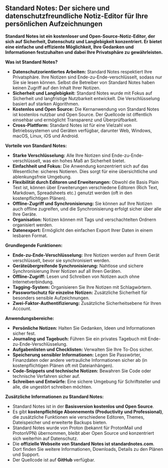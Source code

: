 ## Standard Notes: Der sichere und datenschutzfreundliche Notiz-Editor für Ihre persönlichen Aufzeichnungen

**Standard Notes ist ein kostenloser und Open-Source-Notiz-Editor, der sich auf Sicherheit, Datenschutz und Langlebigkeit konzentriert. Er bietet eine einfache und effiziente Möglichkeit, Ihre Gedanken und Informationen festzuhalten und dabei Ihre Privatsphäre zu gewährleisten.**

**Was ist Standard Notes?**

* **Datenschutzorientiertes Arbeiten:** Standard Notes respektiert Ihre Privatsphäre. Ihre Notizen sind Ende-zu-Ende-verschlüsselt, sodass nur Sie sie lesen können. Selbst die Betreiber von Standard Notes haben keinen Zugriff auf den Inhalt Ihrer Notizen.
* **Sicherheit und Langlebigkeit:** Standard Notes wurde mit Fokus auf Sicherheit und langfristige Nutzbarkeit entwickelt. Die Verschlüsselung basiert auf starken Algorithmen.
* **Kostenlos und Open Source:** Die Kernanwendung von Standard Notes ist kostenlos nutzbar und Open Source. Der Quellcode ist öffentlich einsehbar und ermöglicht Transparenz und Überprüfbarkeit.
* **Cross-Plattform:** Standard Notes ist für eine Vielzahl von Betriebssystemen und Geräten verfügbar, darunter Web, Windows, macOS, Linux, iOS und Android.

**Vorteile von Standard Notes:**

* **Starke Verschlüsselung:** Alle Ihre Notizen sind Ende-zu-Ende-verschlüsselt, was ein hohes Maß an Sicherheit bietet.
* **Einfachheit und Fokus:** Die Anwendung konzentriert sich auf das Wesentliche: sicheres Notieren. Dies sorgt für eine übersichtliche und ablenkungsfreie Umgebung.
* **Flexibilität durch Editoren und Erweiterungen:** Obwohl die Basis Plain Text ist, können über Erweiterungen verschiedene Editoren (Rich Text, Markdown, Spreadsheets etc.) genutzt werden (oft in den kostenpflichtigen Plänen).
* **Offline-Zugriff und Synchronisierung:** Sie können auf Ihre Notizen auch offline zugreifen, und die Synchronisierung erfolgt sicher über alle Ihre Geräte.
* **Organisation:** Notizen können mit Tags und verschachtelten Ordnern organisiert werden.
* **Datenexport:** Ermöglicht den einfachen Export Ihrer Daten in einem lesbaren Format.

**Grundlegende Funktionen:**

* **Ende-zu-Ende-Verschlüsselung:** Ihre Notizen werden auf Ihrem Gerät verschlüsselt, bevor sie synchronisiert werden.
* **Geräteübergreifende Synchronisierung:** Nahtlose und sichere Synchronisierung Ihrer Notizen auf all Ihren Geräten.
* **Offline-Zugriff:** Lesen und Schreiben von Notizen auch ohne Internetverbindung.
* **Tagging-System:** Organisieren Sie Ihre Notizen mit Schlagwörtern.
* **Passwortschutz für einzelne Notizen:** Zusätzliche Sicherheit für besonders sensible Aufzeichnungen.
* **Zwei-Faktor-Authentifizierung:** Zusätzliche Sicherheitsebene für Ihren Account.

**Anwendungsbereiche:**

* **Persönliche Notizen:** Halten Sie Gedanken, Ideen und Informationen sicher fest.
* **Journaling und Tagebuch:** Führen Sie ein privates Tagebuch mit Ende-zu-Ende-Verschlüsselung.
* **Aufgabenlisten und Checklisten:** Verwalten Sie Ihre To-Dos sicher.
* **Speicherung sensibler Informationen:** Legen Sie Passwörter, Finanzdaten oder andere vertrauliche Informationen sicher ab (in kostenpflichtigen Plänen oft mit Dateianhängen).
* **Code-Snippets und technische Notizen:** Bewahren Sie Code oder technische Verfahren sicher auf.
* **Schreiben und Entwürfe:** Eine sichere Umgebung für Schriftsteller und alle, die ungestört schreiben möchten.

**Zusätzliche Informationen zu Standard Notes:**

* Standard Notes ist in der **Basisversion kostenlos und Open Source**.
* Es gibt **kostenpflichtige Abonnements (Productivity und Professional)**, die zusätzliche Funktionen wie verschiedene Editoren, Themes, Dateispeicher und erweiterte Backups bieten.
* Standard Notes wurde von Proton (bekannt für ProtonMail und ProtonVPN) übernommen, bleibt aber Open Source und konzentriert sich weiterhin auf Datenschutz.
* Die **offizielle Webseite von Standard Notes ist standardnotes.com**. Dort finden Sie weitere Informationen, Downloads, Details zu den Plänen und Support.
* Der Quellcode ist auf **GitHub** verfügbar.